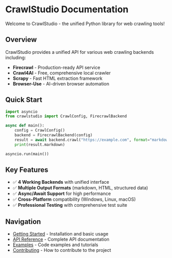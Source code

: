 # CrawlStudio Documentation

Welcome to CrawlStudio - the unified Python library for web crawling tools!

## Overview

CrawlStudio provides a unified API for various web crawling backends including:

- **Firecrawl** - Production-ready API service
- **Crawl4AI** - Free, comprehensive local crawler  
- **Scrapy** - Fast HTML extraction framework
- **Browser-Use** - AI-driven browser automation

## Quick Start

```python
import asyncio
from crawlstudio import CrawlConfig, FirecrawlBackend

async def main():
    config = CrawlConfig()
    backend = FirecrawlBackend(config)
    result = await backend.crawl("https://example.com", format="markdown")
    print(result.markdown)

asyncio.run(main())
```

## Key Features

- ✅ **4 Working Backends** with unified interface
- ✅ **Multiple Output Formats** (markdown, HTML, structured data)  
- ✅ **Async/Await Support** for high performance
- ✅ **Cross-Platform** compatibility (Windows, Linux, macOS)
- ✅ **Professional Testing** with comprehensive test suite

## Navigation

- [Getting Started](getting-started.md) - Installation and basic usage
- [API Reference](api/models.md) - Complete API documentation
- [Examples](examples.md) - Code examples and tutorials
- [Contributing](CONTRIBUTING.md) - How to contribute to the project
